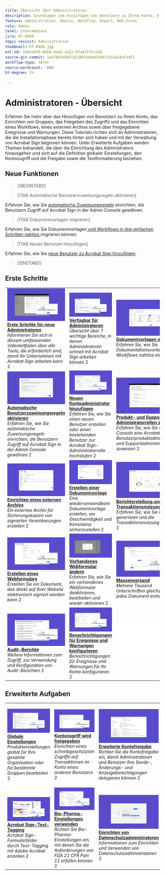 ```yaml
---
title: Übersicht über Administratoren
description: Grundlagen zum Hinzufügen von Benutzern zu Ihrem Konto, Einrichten von Gruppen, Freigeben des Zugriffs und Einrichten eines Workflows, eines externen Archivs sowie von freigegebenen Ereignissen und Benachrichtigungen
feature: Administration, Deploy, Workflow, Report, Web Forms
role: Admin
level: Intermediate
jira: KT-6849
topic-revisit: Administration
thumbnail: KT-6849.jpg
exl-id: 1b6ea9f0-6bbb-4ea5-aa22-bfa42f7cca18
source-git-commit: 1aa7b65e507c6138b2adee6248153a1414afa4f1
workflow-type: tm+mt
source-wordcount: '666'
ht-degree: 1%

---
```


# Administratoren - Übersicht

Erfahren Sie mehr über das Hinzufügen von Benutzern zu Ihrem Konto, das Einrichten von Gruppen, das Freigeben des Zugriffs und das Einrichten eines Workflows, eines externen Archivs sowie über freigegebene Ereignisse und Warnungen. Diese Tutorials richten sich an Administratoren, die die Installationsphase bereits hinter sich haben und mit der Verwaltung von Acrobat Sign beginnen können. Unter Erweiterte Aufgaben werden Themen behandelt, die über die Einrichtung des Administrators hinausgehen und sich auf die Definition globaler Einstellungen, den Kontozugriff und die Freigabe sowie die Textformatierung beziehen.

## Neue Funktionen

>[!BEGINTABS]

>[!TAB Automatische Benutzerzuweisungsregeln aktivieren]

Erfahren Sie, wie Sie [automatische Zuweisungsregeln](automatic-assignment-rules.md) einrichten, die Benutzern Zugriff auf Acrobat Sign in der Admin Console gewähren.

>[!TAB Dokumentvorlagen migrieren]

Erfahren Sie, wie Sie Dokumentvorlagen[ und Workflows in drei einfachen Schritten nahtlos ](docusign-templates.md)migrieren können.

>[!TAB Neuen Benutzer hinzufügen]

Erfahren Sie, wie Sie [neue Benutzer zu Acrobat Sign hinzufügen](add-users-to-your-account.md).

>[!ENDTABS]

## Erste Schritte

<table style="table-layout:fixed">
<tr>
  <td>
    <a href="get-started-admin.md">
      <img alt="Erste Schritte für neue Administratoren" src="../assets/get-started-admin.png" />
    </a>
    <div>
    <a href="get-started-admin.md"><strong>Erste Schritte für neue Administratoren</strong></a>
    </div>
    <em>Informieren Sie sich in diesem umfassenden Videoleitfaden über alle Tools, die erforderlich sind, damit Ihr Unternehmen mit Acrobat Sign arbeiten kann</em>
    2<br>
  </td>
  <td>
    <a href="up-and-running-admin.md">
      <img alt="Einstieg in Administratoren" src="../assets/up-and-running.png" />
    </a>
    <div>
    <a href="up-and-running-admin.md"><strong>Verfügbar für Administratoren</strong></a>
    </div>
    <em>Übersicht über 7 wichtige Bereiche, in denen Administratoren schnell mit Acrobat Sign arbeiten können</em>
    2<br>
  </td>
  <td>
    <a href="docusign-templates.md">
      <img alt="Migrieren von DocumentSign-Vorlagen" src="../assets/migrate-templates.png" />
    </a>
    <div>
    <a href="docusign-templates.md"><strong>Dokumentvorlagen migrieren</strong></a>
    </div>
    <em>Erfahren Sie, wie Sie Dokumentationsvorlagen und Workflows nahtlos migrieren</em>
    2<br>
  </td>
  <td>
    <a href="add-users-to-your-account.md">
      <img alt="Neuen Benutzer hinzufügen" src="../assets/add-user.png" />
    </a>
    <div>
    <a href="add-users-to-your-account.md"><strong>Neuen Benutzer hinzufügen</strong></a>
    </div>
    <em>Weitere Informationen zum Hinzufügen neuer Benutzer zu Acrobat Sign</em>
    2<br>
  </td>
</tr>
<tr>
  <td>
    <a href="automatic-assignment-rules.md">
      <img alt="Automatische Benutzerzuweisungsregeln aktivieren" src="../assets/automatic-assignment.png" />
    </a>
    <div>
    <a href="automatic-assignment-rules.md"><strong>Automatische Benutzerzuweisungsregeln aktivieren</strong></a>
    </div>
    <em>Erfahren Sie, wie Sie automatische Zuweisungsregeln einrichten, die Benutzern Zugriff auf Acrobat Sign in der Admin Console gewähren</em>
    2<br>
  </td>
  <td>
    <a href="add-admin.md">
      <img alt="Neuen Kontoadministrator hinzufügen" src="../assets/add-admin.png" />
    </a>
    <div>
    <a href="add-admin.md"><strong>Neuen Kontoadministrator hinzufügen</strong></a>
    </div>
    <em>Erfahren Sie, wie Sie einen neuen Benutzer erstellen oder einen bestehenden Benutzer zur Acrobat Sign-Administratorrolle hochstufen</em>
    2<br>
  </td>
    <td>
      <a href="promote-admin.md">
        <img alt="Produkt- und Support-Administratorrollen zuweisen" src="../assets/assign-product.png" />
      </a>
      <div>
      <a href="promote-admin.md"><strong>Produkt- und Support-Administratorrollen zuweisen</strong></a>
      </div>
      <em>Erfahren Sie, wie Sie der Admin Console eine Acrobat Sign-Benutzerproduktadministrator- und Supportadministratorrolle zuweisen</em>
      2<br>
    </td>
    <td>
      <a href="create-and-manage-groups.md">
        <img alt="Erstellen und Verwalten von Gruppen" src="../assets/groups.png" />
      </a>
      <div>
      <a href="create-and-manage-groups.md"><strong>Erstellen und Verwalten von Gruppen</strong></a>
      </div>
      <em>Gruppen erstellen, Benutzer zu Gruppen hinzufügen und Gruppeneinstellungen bearbeiten</em>
      2<br>
    </td>
</tr>
<tr>
 <td>
      <a href="set-up-your-external-archive.md">
        <img alt="Einrichten eines externen Archivs" src="../assets/external-archive.png" />
      </a>
      <div>
      <a href="set-up-your-external-archive.md"><strong>Einrichten eines externen Archivs</strong></a>
      </div>
      <em>Ein externes Archiv für Sicherungskopien von signierten Vereinbarungen erstellen</em>
      2<br>
    </td>
  <td>
    <a href="../sign-advanced-users/create-a-template.md">
      <img alt="Erstellen von Dokumentvorlagen" src="../assets/create-template.png" />
    </a>
    <div>
    <a href="../sign-advanced-users/create-a-template.md"><strong>Erstellen einer Dokumentvorlage</strong></a>
    </div>
    <em>Eine wiederverwendbare Dokumentvorlage erstellen, um Geschwindigkeit und Konsistenz sicherzustellen</em>
    2<br>
  </td>
  <td>
    <a href="../sign-advanced-users/creating-a-report.md">
      <img alt="Berichterstellung und Transaktionsnutzung" src="../assets/reporting.png" />
    </a>
    <div>
    <a href="../sign-advanced-users/creating-a-report.md"><strong>Berichterstellung und Transaktionsnutzung</strong></a>
    </div>
    <em>Erfahren Sie, wie Sie Berichte generieren und die Transaktionsnutzung verfolgen</em>
    2<br>
  </td>
  <td>
    <a href="report-options.md">
      <img alt="Berichtsoptionen für Benutzer" src="../assets/report-options.png" />
    </a>
    <div>
    <a href="report-options.md"><strong>Berichtsoptionen für Benutzer</strong></a>
    </div>
    <em>Informationen zum Einrichten von Berichtsoptionen für Benutzer</em>
    2<br>
  </td>
</tr>  
<tr>
   <td>
    <a href="../sign-advanced-users/webform.md">
      <img alt="Erstellen eines Webformulars" src="../assets/web-form.png" />
    </a>
    <div>
    <a href="../sign-advanced-users/webform.md"><strong>Erstellen eines Webformulars</strong></a>
    </div>
    <em>Erstellen Sie ein Dokument, das direkt auf Ihrer Website elektronisch signiert werden kann</em>
    2<br>
  </td>
  <td>
    <a href="../sign-advanced-users/modify-webform.md">
      <img alt="Vorhandenes Webformular ändern" src="../assets/modify-web-form.png" />
    </a>
    <div>
    <a href="../sign-advanced-users/modify-webform.md"><strong>Vorhandenes Webformular ändern</strong></a>
    </div>
    <em>Erfahren Sie, wie Sie ein vorhandenes Webformular deaktivieren, bearbeiten und wieder aktivieren</em>
    2<br>
  </td>
  <td>
    <a href="../sign-advanced-users/megasign.md">
      <img alt="Massenversand" src="../assets/send-in-bulk.png" />
    </a>
    <div>
    <a href="../sign-advanced-users/megasign.md"><strong>Massenversand</strong></a>
    </div>
    <em>Mehrere Tausend Unterschriften gleichzeitig für jedes Dokument einholen</em>
    2<br>
  </td>
  <td>
    <a href="building-a-custom-workflow.md">
      <img alt="Einrichten eines Workflows" src="../assets/workflow.png" />
    </a>
    <div>
    <a href="building-a-custom-workflow.md"><strong>Einrichten eines Workflows</strong></a>
    </div>
    <em>Automatisieren von Dokumenten-Workflows, um elektronische Signaturen und Daten schnell zu erhalten</em>
    2<br>
  </td>
</tr>
<tr>
     <td>
    <a href="audit-reports.md">
      <img alt="Audit-Berichte" src="../assets/audit-report.png" />
    </a>
    <div>
    <a href="audit-reports.md"><strong>Audit-Berichte</strong></a>
    </div>
    <em>Weitere Informationen zum Zugriff, zur Verwendung und Konfiguration von Audit-Berichten</em>
    2<br>
    </td>
    <td>
      <a href="set-up-shared-events-and-alert.md">
        <img alt="Einrichten von freigegebenen Ereignissen und Warnungen" src="../assets/notifications.png" />
      </a>
      <div>
      <a href="set-up-shared-events-and-alert.md"><strong>Benachrichtigungen für Ereignisse und Warnungen konfigurieren</strong></a>
      </div>
      <em>Benachrichtigungen für Ereignisse und Warnungen für Ihr Konto konfigurieren</em>
      2<br>
    </td>
    <td>
      <img alt="Spacer" src="../assets/Whitespacer.png" />
      <div>
      <br>
    </td>
    <td>
      <img alt="Spacer" src="../assets/Whitespacer.png" />
      <div>
      <br>
    </td>
</tr>    
</table>

## Erweiterte Aufgaben

<table style="table-layout:fixed">
<tr>
  <td>
    <a href="learn-about-global-settings.md">
      <img alt="Globale Einstellungen" src="../assets/global-settings.png">
    </a>
    <div>
    <a href="learn-about-global-settings.md"><strong>Globale Einstellungen</strong></a>
    </div>
    <em>Produkteinstellungen global für Ihre gesamte Organisation oder für bestimmte Gruppen bearbeiten</em>
    2<br>
  </td>
  <td>
    <a href="share-account-access.md">
      <img alt="Kontozugriff freigeben" src="../assets/sharing.png" />
    </a>  
    <div>
    <a href="share-account-access.md"><strong>Kontozugriff wird freigegeben</strong></a>
    </div>
    <em>Einrichten eines schreibgeschützten Zugriffs auf Transaktionen im Konto eines anderen Benutzers</em>
    2<br>
  </td>
  <td>
    <a href="advanced-account-sharing.md">
      <img alt="Erweiterte Kontofreigabe" src="../assets/advanced-sharing.png" />
    </a>
    <div>
    <a href="advanced-account-sharing.md"><strong>Erweiterte Kontofreigabe</strong></a>
    </div>
    <em>Richten Sie die Kontofreigabe ein, damit Administratoren und Benutzer ihre Sende-, Änderungs- und Anzeigeberechtigungen delegieren können</em>
    2<br>
  </td>
  <td>
    <a href="bulk-download-tool.md">
      <img alt="Massen-Download-Tool" src="../assets/bulk-download.png" />
    </a>
    <div>
    <a href="bulk-download-tool.md"><strong>Massen-Download-Tool</strong></a>
    </div>
    <em>Erfahren Sie, wie Sie mit dem Massen-Download-Tool schnell alle Ihre signierten Vereinbarungen herunterladen</em>
    2<br>
  </td> 
</tr>
<tr>
   <td>
     <a href="../sign-advanced-users/adobe-sign-text-tagging.md">
      <img alt="Acrobat Sign Text-Tagging" src="../assets/tagging.png" />
    </a>
    <div>
    <a href="../sign-advanced-users/adobe-sign-text-tagging.md"><strong>Acrobat Sign-Text-Tagging</strong></a>
    <div>
    <em>Acrobat Sign-Formularfelder durch Text-Tagging mit Adobe Acrobat erstellen</em>
    2<br>
  </td>
  <td>
    <a href="use-bio-pharma-settings.md">
      <img alt="Verwenden von Bio-Pharma-Einstellungen" src="../assets/bio-settings.png" />
    </a>
    <div>
    <a href="use-bio-pharma-settings.md"><strong>Bio-Pharma-Einstellungen verwenden</strong></a>
    </div>
    <em>Richten Sie Bio-Pharma-Einstellungen ein, mit denen Sie die Anforderungen von FDA 21 CFR Part 11 erfüllen können</em>
    2<br>
  </td>
  <td>
    <a href="privacy.md">
      <img alt="So richten Sie den Datenschutzadministrator ein" src="../assets/privacy-admin.png" />
    </a>
    <div>
    <a href="privacy.md"><strong>Einrichten von Datenschutzadministratoren</strong></a>
    </div>
    <em>Informationen zum Einrichten und Verwenden von Datenschutzadministratoren</em>
    2<br>
  </td>
  <td>
    <img alt="Spacer" src="../assets/Grayspacer.png" />
    <div>
    <br>
  </td>
</tr>
</table>
